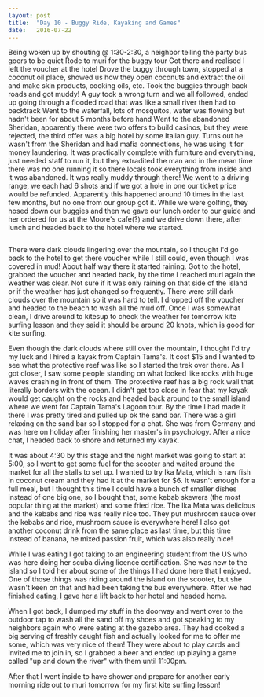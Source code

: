 ```yaml
---
layout: post
title:  "Day 10 - Buggy Ride, Kayaking and Games"
date:   2016-07-22
---
```


Being woken up by shouting @ 1:30-2:30, a neighbor telling the party bus goers to be quiet
Rode to muri for the buggy tour
Got there and realised I left the voucher at the hotel
Drove the buggy through town, stopped at a coconut oil place, showed us how they open coconuts and extract the oil and make skin products, cooking oils, etc.
Took the buggies through back roads and got muddy!
A guy took a wrong turn and we all followed, ended up going through a flooded road that was like a small river then had to backtrack
Went to the waterfall, lots of mosquitos, water was flowing but hadn't been for about 5 months before hand
Went to the abandoned Sheridan, apparently there were two offers to build casinos, but they were rejected, the third offer was a big hotel by some Italian guy. Turns out he wasn't from the Sheridan and had mafia connections, he was using it for money laundering. It was practically complete with furniture and everything, just needed staff to run it, but they extradited the man and in the mean time there was no one running it so there locals took everything from inside and it was abandoned.
It was really muddy through there! We went to a driving range, we each had 6 shots and if we got a hole in one our ticket price would be refunded. Apparently this happened around 10 times in the last few months, but no one from our group got it.
While we were golfing, they hosed down our buggies and then we gave our lunch order to our guide and her ordered for us at the Moore's cafe(?) and we drive down there, after lunch and headed back to the hotel where we started.

<img src="{{ '/assets/img/touring.jpg' | prepend: site.baseurl }}" alt=""> 

There were dark clouds lingering over the mountain, so I thought I'd go back to the hotel to get there voucher while I still could, even though I was covered in mud! About half way there it started raining. Got to the hotel, grabbed the voucher and headed back, by the time I reached muri again the weather was clear. Not sure if it was only raining on that side of the island or if the weather has just changed so frequently. There were still dark clouds over the mountain so it was hard to tell. I dropped off the voucher and headed to the beach to wash all the mud off. Once I was somewhat clean, I drive around to kitesup to check the weather for tomorrow kite surfing lesson and they said it should be around 20 knots, which is good for kite surfing.

Even though the dark clouds where still over the mountain, I thought I'd try my luck and I hired a kayak from Captain Tama's. It cost $15 and I wanted to see what the protective reef was like so I started the trek over there. As I got closer, I saw some people standing on what looked like rocks with huge waves crashing in front of them.
The protective reef has a big rock wall that literally borders with the ocean. I didn't get too close in fear that my kayak would get caught on the rocks and headed back around to the small island where we went for Captain Tama's Lagoon tour. By the time I had made it there I was pretty tired and pulled up ok the sand bar. There was a girl relaxing on the sand bar so I stopped for a chat. She was from Germany and was here on holiday after finishing her master's in psychology. After a nice chat, I headed back to shore and returned my kayak.

It was about 4:30 by this stage and the night market was going to start at 5:00, so I went to get some fuel for the scooter and waited around the market for all the stalls to set up.
I wanted to try Ika Mata, which is raw fish in coconut cream and they had it at the market for $6. It wasn't enough for a full meal, but I thought this time I could have a bunch of smaller dishes instead of one big one, so I bought that, some kebab skewers (the most popular thing at the market) and some fried rice.
The Ika Mata was delicious and the kebabs and rice was really nice too. They put mushroom sauce over the kebabs and rice, mushroom sauce is everywhere here! I also got another coconut drink from the same place as last time, but this time instead of banana, he mixed passion fruit, which was also really nice!

While I was eating I got taking to an engineering student from the US who was here doing her scuba diving licence certification. She was new to the island so I told her about some of the things I had done here that I enjoyed. One of those things was riding around the island on the scooter, but she wasn't keen on that and had been taking the bus everywhere. After we had finished eating, I gave her a lift back to her hotel and headed home.

When I got back, I dumped my stuff in the doorway and went over to the outdoor tap to wash all the sand off my shoes and got speaking to my neighbors again who were eating at the gazebo area. They had cooked a big serving of freshly caught fish and actually looked for me to offer me some, which was very nice of them! They were about to play cards and invited me to join in, so I grabbed a beer and ended up playing a game called "up and down the river" with them until 11:00pm.

After that I went inside to have shower and prepare for another early morning ride out to muri tomorrow for my first kite surfing lesson!
